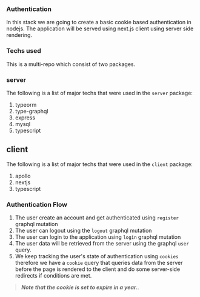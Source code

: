 ### Authentication

In this stack we are going to create a basic cookie based authentication in nodejs. The application will be served using next.js client using server side rendering.

### Techs used

This is a multi-repo which consist of two packages.

### server

The following is a list of major techs that were used in the `server` package:

1. typeorm
2. type-graphql
3. express
4. mysql
5. typescript

## client

The following is a list of major techs that were used in the `client` package:

1. apollo
2. nextjs
3. typescript

### Authentication Flow

1. The user create an account and get authenticated using `register` graphql mutation
2. The user can logout using the `logout` graphql mutation
3. The user can login to the application using `login` graphql mutation
4. The user data will be retrieved from the server using the graphql `user` query.
5. We keep tracking the user's state of authentication using `cookies` therefore we have a `cookie` query that queries data from the server before the page is rendered to the client and do some server-side redirects if conditions are met.

> **_Note that the cookie is set to expire in a year._**.
